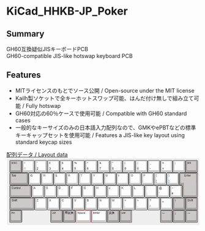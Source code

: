 # KiCad_HHKB-JP_Poker

## Summary
GH60互換疑似JISキーボードPCB  
GH60-compatible JIS-like hotswap keyboard PCB

<!--  ![Render](https://github.com/ai03-2725/JP60/blob/main/Render/Front.png)   -->


## Features  
- MITライセンスのもとでソース公開 / Open-source under the MIT license  
- Kailh製ソケットで全キーホットスワップ可能、はんだ付け無しで組み立て可能 / Fully hotswap  
- GH60対応の60％ケースで使用可能 / Compatible with GH60 standard cases  
- 一般的なキーサイズのみの日本語入力配列なので、GMKやePBTなどの標準キーキャップセットを使用可能 / Features a JIS-like key layout using standard keycap sizes   

 
[配列データ / Layout data](hhttp://www.keyboard-layout-editor.com/#/gists/5ac90f0792192c119a41c317cfdb1084)  
![Layout Image](https://github.com/kuzumotch/KMKB-JP_PCB/blob/main/Assets/Layout.png)  
